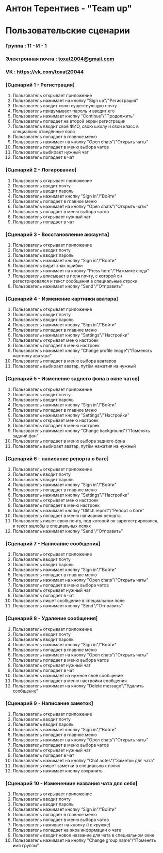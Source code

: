 # Антон Терентиев - "Team up"

# Пользовательские сценарии

### Группа : 11 - И - 1
### Электронная почта : toxat2004@gmail.com
### VK : https://vk.com/toxat20044


### [Сценарий 1 - Регистрация] 
1) Пользователь открывает приложение
2) Пользователь нажимает на кнопку "Sign up"/"Регистрация"
3) Пользователь вводит свою существующую почту
4) Пользователь придумывает пароль и вводит его
5) Пользователь нажимает кнопку "Continue"/"Продолжить"
6) Пользователь попадает на второй экран регистрации
7) Пользователь вводит своё ФИО, свою школу и свой класс в специально отведённые поля
8) Пользователь попадает в главное меню
9) Пользователь нажимает на кнопку "Open chats"/"Открыть чаты"
10) Пользователь попадает в меню выбора чатов
11) Пользователь выбирает нужный чат
12) Пользователь попадает в чат

### [Сценарий 2 - Логирование] 
1) Пользователь открывает приложение
2) Пользователь вводит почту
3) Пользователь вводит пароль
4) Пользователь нажимает кнопку "Sign in"/"Войти"
5) Пользователь попадает в главное меню
6) Пользователь нажимает на кнопку "Open chats"/"Открыть чаты"
7) Пользователь попадает в меню выбора чатов
8) Пользователь открывает нужный чат 
9) Пользователь попадает в чат


### [Сценарий 3 - Восстановление аккаунта] 
1) Пользователь открывает приложение
2) Пользователь вводит почту
3) Пользователь вводит пароль
4) Пользователь нажимает кнопку "Sign in"/"Войти"
5) Пользователь видит знак ошибки
6) Пользователь нажимает на кнопку "Press here"/"Нажмите сюда"
7) Пользователь вписывает в поля почту, с которой он регестрировался и текст сообщения в специальные строки
8) Пользователь нажимает кнопку "Send"/"Отправить"


### [Сценарий 4 - Изменение картинки аватара] 
1) Пользователь открывает приложение
2) Пользователь вводит почту
3) Пользователь вводит пароль
4) Пользователь нажимает кнопку "Sign in"/"Войти"
5) Пользователь попадает в главное меню
6) Пользователь нажимает кнопку "Settings"/"Настройки"
7) Пользователь открывает меню настроек 
8) Пользователь попадает в меню настроек
9) Пользователь нажимает кнопку "Change profile image"/"Поменять картинку аватара"
10) Пользователь попадает в меню выбора аватаров
11) Пользователь выбирает аватар, путём нажатия на нужный


### [Сценарий 5 - Изменение заднего фона в окне чатов] 
1) Пользователь открывает приложение
2) Пользователь вводит почту
3) Пользователь вводит пароль
4) Пользователь нажимает кнопку "Sign in"/"Войти"
5) Пользователь попадает в главное меню
6) Пользователь нажимает кнопку "Settings"/"Настройки"
7) Пользователь открывает меню настроек 
8) Пользователь попадает в меню настроек
9) Пользователь нажимает кнопку "Change background"/"Поменять задний фон"
10) Пользователь попадает в меню выбора заднего фона
11) Пользователь выбирает аватар, путём нажатия на нужный


### [Сценарий 6 - написание репорта о баге] 
1) Пользователь открывает приложение
2) Пользователь вводит почту
3) Пользователь вводит пароль
4) Пользователь нажимает кнопку "Sign in"/"Войти"
5) Пользователь попадает в главное меню
6) Пользователь нажимает кнопку "Settings"/"Настройки"
7) Пользователь открывает меню настроек 
8) Пользователь попадает в меню настроек
9) Пользователь нажимает кнопку "Glitch report"/"Репорт о баге"
10) Пользователь попадает в меню написания репорта
11) Пользователь пишет свою почту, под которой он зарегестрировался, и текст жалобы в специальных полях
12) Пользователь нажимает кнопку "Send"/"Отправить"


### [Сценарий 7 - Написание сообщения] 
1) Пользователь открывает приложение
2) Пользователь вводит почту
3) Пользователь вводит пароль
4) Пользователь нажимает кнопку "Sign in"/"Войти"
5) Пользователь попадает в главное меню
6) Пользователь нажимает на кнопку "Open chats"/"Открыть чаты"
7) Пользователь попадает в меню выбора чатов
8) Пользователь открывает нужный чат 
9) Пользователь попадает в чат
10) Пользователь пишет сообщение в специальном поле
11) Пользователь нажимает кнопку "Send"/"Отправить"


### [Сценарий 8 - Удаление сообщения] 
1) Пользователь открывает приложение
2) Пользователь вводит почту
3) Пользователь вводит пароль
4) Пользователь нажимает кнопку "Sign in"/"Войти"
5) Пользователь попадает в главное меню
6) Пользователь нажимает на кнопку "Open chats"/"Открыть чаты"
7) Пользователь попадает в меню выбора чатов
8) Пользователь открывает нужный чат 
9) Пользователь попадает в чат
10) Пользователь нажимает на нужное своё сообщение
11) Пользователь попадает в меню настройки сообщения
12) Пользователь нажимает на кнопку "Delete message"/"Удалить сообщение"


### [Сценарий 9 - Написание заметок] 
1) Пользователь открывает приложение
2) Пользователь вводит почту
3) Пользователь вводит пароль
4) Пользователь нажимает кнопку "Sign in"/"Войти"
5) Пользователь попадает в главное меню
6) Пользователь нажимает на кнопку "Open chats"/"Открыть чаты"
7) Пользователь попадает в меню выбора чатов
8) Пользователь открывает нужный чат 
9) Пользователь попадает в чат
10) Пользователь нажимает на кнопку "Chat notes"/"Заметки для чата"
11) Пользователь пишет заметки в специальных полях
12) Пользователь нажимает кнопку сохранить


### [Сценарий 10 - Изменениие названия чата для себя] 
1) Пользователь открывает приложение
2) Пользователь вводит почту
3) Пользователь вводит пароль
4) Пользователь нажимает кнопку "Sign in"/"Войти"
5) Пользователь попадает в главное меню
6) Пользователь попадает в меню выбора чатов
7) Пользователь наживает на кнопку (i в кружке)
8) Пользователь попадает на экра информации о чате
9) Пользователь вводит новое название для чата в специальном окне
10) Пользователь нажимает на кнопку "Change group name"/"Поменять имя группы"
